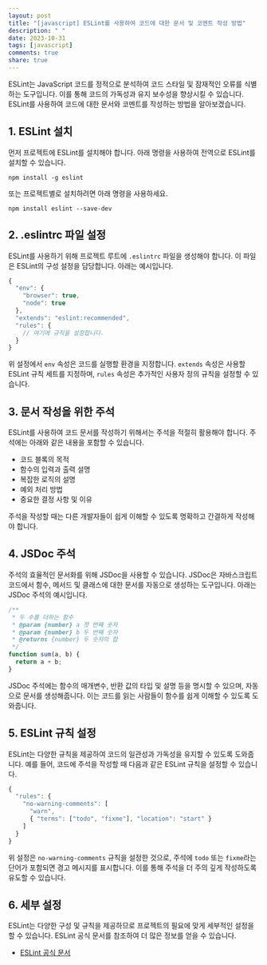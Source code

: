 ```yaml
---
layout: post
title: "[javascript] ESLint를 사용하여 코드에 대한 문서 및 코멘트 작성 방법"
description: " "
date: 2023-10-31
tags: [javascript]
comments: true
share: true
---
```


ESLint는 JavaScript 코드를 정적으로 분석하여 코드 스타일 및 잠재적인 오류를 식별하는 도구입니다. 이를 통해 코드의 가독성과 유지 보수성을 향상시킬 수 있습니다. ESLint를 사용하여 코드에 대한 문서와 코멘트를 작성하는 방법을 알아보겠습니다.

## 1. ESLint 설치

먼저 프로젝트에 ESLint를 설치해야 합니다. 아래 명령을 사용하여 전역으로 ESLint를 설치할 수 있습니다.

```
npm install -g eslint
```

또는 프로젝트별로 설치하려면 아래 명령을 사용하세요.

```
npm install eslint --save-dev
```

## 2. .eslintrc 파일 설정

ESLint를 사용하기 위해 프로젝트 루트에 `.eslintrc` 파일을 생성해야 합니다. 이 파일은 ESLint의 구성 설정을 담당합니다. 아래는 예시입니다.

```javascript
{
  "env": {
    "browser": true,
    "node": true
  },
  "extends": "eslint:recommended",
  "rules": {
    // 여기에 규칙을 설정합니다.
  }
}
```

위 설정에서 `env` 속성은 코드를 실행할 환경을 지정합니다. `extends` 속성은 사용할 ESLint 규칙 세트를 지정하며, `rules` 속성은 추가적인 사용자 정의 규칙을 설정할 수 있습니다.

## 3. 문서 작성을 위한 주석

ESLint를 사용하여 코드 문서를 작성하기 위해서는 주석을 적절히 활용해야 합니다. 주석에는 아래와 같은 내용을 포함할 수 있습니다.

- 코드 블록의 목적
- 함수의 입력과 출력 설명
- 복잡한 로직의 설명
- 예외 처리 방법
- 중요한 결정 사항 및 이유

주석을 작성할 때는 다른 개발자들이 쉽게 이해할 수 있도록 명확하고 간결하게 작성해야 합니다.

## 4. JSDoc 주석

주석의 효율적인 문서화를 위해 JSDoc을 사용할 수 있습니다. JSDoc은 자바스크립트 코드에서 함수, 메서드 및 클래스에 대한 문서를 자동으로 생성하는 도구입니다. 아래는 JSDoc 주석의 예시입니다.

```javascript
/**
 * 두 수를 더하는 함수
 * @param {number} a 첫 번째 숫자
 * @param {number} b 두 번째 숫자
 * @returns {number} 두 숫자의 합
 */
function sum(a, b) {
  return a + b;
}
```

JSDoc 주석에는 함수의 매개변수, 반환 값의 타입 및 설명 등을 명시할 수 있으며, 자동으로 문서를 생성해줍니다. 이는 코드를 읽는 사람들이 함수를 쉽게 이해할 수 있도록 도와줍니다.

## 5. ESLint 규칙 설정

ESLint는 다양한 규칙을 제공하여 코드의 일관성과 가독성을 유지할 수 있도록 도와줍니다. 예를 들어, 코드에 주석을 작성할 때 다음과 같은 ESLint 규칙을 설정할 수 있습니다.

```javascript
{
  "rules": {
    "no-warning-comments": [
      "warn",
      { "terms": ["todo", "fixme"], "location": "start" }
    ]
  }
}
```

위 설정은 `no-warning-comments` 규칙을 설정한 것으로, 주석에 `todo` 또는 `fixme`라는 단어가 포함되면 경고 메시지를 표시합니다. 이를 통해 주석을 더 주의 깊게 작성하도록 유도할 수 있습니다.

## 6. 세부 설정

ESLint는 다양한 구성 및 규칙을 제공하므로 프로젝트의 필요에 맞게 세부적인 설정을 할 수 있습니다. ESLint 공식 문서를 참조하여 더 많은 정보를 얻을 수 있습니다.

- [ESLint 공식 문서](https://eslint.org/docs/user-guide/configuring)